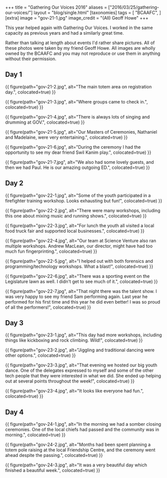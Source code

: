 +++
title = "Gathering Our Voices 2016"
aliases = ["2016/03/25/gathering-our-voices/"]
layout = "blog/single.html"
[taxonomies]
tags = [
  "BCAAFC",
]
[extra]
image = "gov-21-1.jpg"
image_credit = "(All) Geoff Howe"
+++

This year helped again with Gathering Our Voices. I worked in the same capacity as previous years and had a similarly great time.

Rather than talking at length about events I'd rather share pictures. All of these photos were taken by my friend Geoff Howe. All images are wholly owned by the BCAAFC and you may not reproduce or use them in anything without their permission.

<!-- more -->

## Day 1

{{ figure(path="gov-21-2.jpg", alt="The main totem area on registration day.", colocated=true) }}

{{ figure(path="gov-21-3.jpg", alt="Where groups came to check in.", colocated=true) }}

{{ figure(path="gov-21-4.jpg", alt="There is always lots of singing and drumming at GOV.", colocated=true) }}

{{ figure(path="gov-21-5.jpg", alt="Our Masters of Ceremonies, Nathaniel and Madelaine, were very entertaining.", colocated=true) }}

{{ figure(path="gov-21-6.jpg", alt="During the ceremony I had the opportunity to see my dear friend Swil Kanim play.", colocated=true) }}

{{ figure(path="gov-21-7.jpg", alt="We also had some lovely guests, and then we had Paul. He is our amazing outgoing ED.", colocated=true) }}

## Day 2

{{ figure(path="gov-22-1.jpg", alt="Some of the youth participated in a firefighter training workshop. Looks exhausting but fun!", colocated=true) }}

{{ figure(path="gov-22-2.jpg", alt="There were many workshops, including this one about mixing music and running shows.", colocated=true) }}

{{ figure(path="gov-22-3.jpg", alt="For lunch the youth all visited a local food truck fair and supported local businesses.", colocated=true) }}

{{ figure(path="gov-22-4.jpg", alt="Our team at Science Venture also ran multiple workshops. Andrew MacLean, our director, might have had too much fun fingerprinting.", colocated=true) }}

{{ figure(path="gov-22-5.jpg", alt="I helped out with both forensics and programming/technology workshops. What a blast!", colocated=true) }}

{{ figure(path="gov-22-6.jpg", alt="There was a sporting event on the Legislature lawn as well. I didn't get to see much of it.", colocated=true) }}

{{ figure(path="gov-22-7.jpg", alt="That night there was the talent show. I was very happy to see my friend Sam performing again. Last year he performed for his first time and this year he did even better! I was so proud of all the performers!", colocated=true) }}


## Day 3

{{ figure(path="gov-23-1.jpg", alt="This day had more workshops, including things like kickboxing and rock climbing. Wild!", colocated=true) }}

{{ figure(path="gov-23-2.jpg", alt="Jiggling and traditional dancing were other options.", colocated=true) }}

{{ figure(path="gov-23-3.jpg", alt="That evening we hosted our big youth dance. One of the delegates expressed to myself and some of the other tech people that they were interested in what we did. She ended up helping out at several points throughout the week!", colocated=true) }}

{{ figure(path="gov-23-4.jpg", alt="It looks like everyone had fun.", colocated=true) }}


## Day 4

{{ figure(path="gov-24-1.jpg", alt="In the morning we had a somber closing ceremonies. One of the local chiefs had passed and the community was in morning.", colocated=true) }}

{{ figure(path="gov-24-2.jpg", alt="Months had been spent planning a totem pole raising at the local Friendship Centre, and the ceremony went ahead despite the passing.", colocated=true) }}

{{ figure(path="gov-24-3.jpg", alt="It was a very beautiful day which finished a beautiful week.", colocated=true) }}
